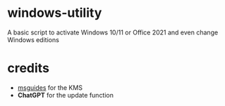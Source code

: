 # windows-utility
A basic script to activate Windows 10/11 or Office 2021 and even change Windows editions
# credits
- [msguides](https://msguides.com) for the KMS
- **ChatGPT** for the update function
